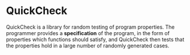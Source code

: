 # QuickCheck

QuickCheck is a library for random testing of program properties. The programmer provides a **specification** of the program, in the form of properties which functions should satisfy, and QuickCheck then tests that the properties hold in a large number of randomly generated cases.